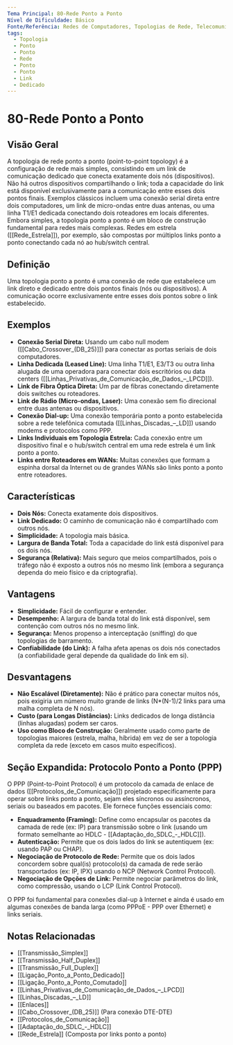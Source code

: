 ```yaml
---
Tema Principal: 80-Rede Ponto a Ponto
Nível de Dificuldade: Básico
Fonte/Referência: Redes de Computadores, Topologias de Rede, Telecomunicações
tags:
  - Topologia
  - Ponto
  - Ponto
  - Rede
  - Ponto
  - Ponto
  - Link
  - Dedicado
---
```


# 80-Rede Ponto a Ponto

## Visão Geral

A topologia de rede ponto a ponto (point-to-point topology) é a configuração de rede mais simples, consistindo em um link de comunicação dedicado que conecta exatamente dois nós (dispositivos). Não há outros dispositivos compartilhando o link; toda a capacidade do link está disponível exclusivamente para a comunicação entre esses dois pontos finais. Exemplos clássicos incluem uma conexão serial direta entre dois computadores, um link de micro-ondas entre duas antenas, ou uma linha T1/E1 dedicada conectando dois roteadores em locais diferentes. Embora simples, a topologia ponto a ponto é um bloco de construção fundamental para redes mais complexas. Redes em estrela ([[Rede_Estrela]]), por exemplo, são compostas por múltiplos links ponto a ponto conectando cada nó ao hub/switch central.

## Definição

Uma topologia ponto a ponto é uma conexão de rede que estabelece um link direto e dedicado entre dois pontos finais (nós ou dispositivos). A comunicação ocorre exclusivamente entre esses dois pontos sobre o link estabelecido.

## Exemplos

*   **Conexão Serial Direta:** Usando um cabo null modem ([[Cabo_Crossover_(DB_25)]]) para conectar as portas seriais de dois computadores.
*   **Linha Dedicada (Leased Line):** Uma linha T1/E1, E3/T3 ou outra linha alugada de uma operadora para conectar dois escritórios ou data centers ([[Linhas_Privativas_de_Comunicação_de_Dados_–_LPCD]]).
*   **Link de Fibra Óptica Direta:** Um par de fibras conectando diretamente dois switches ou roteadores.
*   **Link de Rádio (Micro-ondas, Laser):** Uma conexão sem fio direcional entre duas antenas ou dispositivos.
*   **Conexão Dial-up:** Uma conexão temporária ponto a ponto estabelecida sobre a rede telefônica comutada ([[Linhas_Discadas_–_LD]]) usando modems e protocolos como PPP.
*   **Links Individuais em Topologia Estrela:** Cada conexão entre um dispositivo final e o hub/switch central em uma rede estrela é um link ponto a ponto.
*   **Links entre Roteadores em WANs:** Muitas conexões que formam a espinha dorsal da Internet ou de grandes WANs são links ponto a ponto entre roteadores.

## Características

*   **Dois Nós:** Conecta exatamente dois dispositivos.
*   **Link Dedicado:** O caminho de comunicação não é compartilhado com outros nós.
*   **Simplicidade:** A topologia mais básica.
*   **Largura de Banda Total:** Toda a capacidade do link está disponível para os dois nós.
*   **Segurança (Relativa):** Mais seguro que meios compartilhados, pois o tráfego não é exposto a outros nós no mesmo link (embora a segurança dependa do meio físico e da criptografia).

## Vantagens

*   **Simplicidade:** Fácil de configurar e entender.
*   **Desempenho:** A largura de banda total do link está disponível, sem contenção com outros nós no mesmo link.
*   **Segurança:** Menos propenso a interceptação (sniffing) do que topologias de barramento.
*   **Confiabilidade (do Link):** A falha afeta apenas os dois nós conectados (a confiabilidade geral depende da qualidade do link em si).

## Desvantagens

*   **Não Escalável (Diretamente):** Não é prático para conectar muitos nós, pois exigiria um número muito grande de links (N*(N-1)/2 links para uma malha completa de N nós).
*   **Custo (para Longas Distâncias):** Links dedicados de longa distância (linhas alugadas) podem ser caros.
*   **Uso como Bloco de Construção:** Geralmente usado como parte de topologias maiores (estrela, malha, híbrida) em vez de ser a topologia completa da rede (exceto em casos muito específicos).

## Seção Expandida: Protocolo Ponto a Ponto (PPP)

O PPP (Point-to-Point Protocol) é um protocolo da camada de enlace de dados ([[Protocolos_de_Comunicação]]) projetado especificamente para operar sobre links ponto a ponto, sejam eles síncronos ou assíncronos, seriais ou baseados em pacotes. Ele fornece funções essenciais como:
*   **Enquadramento (Framing):** Define como encapsular os pacotes da camada de rede (ex: IP) para transmissão sobre o link (usando um formato semelhante ao HDLC - [[Adaptação_do_SDLC_-_HDLC]]).
*   **Autenticação:** Permite que os dois lados do link se autentiquem (ex: usando PAP ou CHAP).
*   **Negociação de Protocolo de Rede:** Permite que os dois lados concordem sobre qual(is) protocolo(s) da camada de rede serão transportados (ex: IP, IPX) usando o NCP (Network Control Protocol).
*   **Negociação de Opções de Link:** Permite negociar parâmetros do link, como compressão, usando o LCP (Link Control Protocol).

O PPP foi fundamental para conexões dial-up à Internet e ainda é usado em algumas conexões de banda larga (como PPPoE - PPP over Ethernet) e links seriais.

## Notas Relacionadas

*   [[Transmissão_Simplex]]
*   [[Transmissão_Half_Duplex]]
*   [[Transmissão_Full_Duplex]]
*   [[Ligação_Ponto_a_Ponto_Dedicado]]
*   [[Ligação_Ponto_a_Ponto_Comutado]]
*   [[Linhas_Privativas_de_Comunicação_de_Dados_–_LPCD]]
*   [[Linhas_Discadas_–_LD]]
*   [[Enlaces]]
*   [[Cabo_Crossover_(DB_25)]] (Para conexão DTE-DTE)
*   [[Protocolos_de_Comunicação]]
*   [[Adaptação_do_SDLC_-_HDLC]]
*   [[Rede_Estrela]] (Composta por links ponto a ponto)

